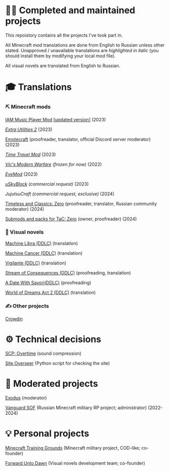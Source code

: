 # 👨‍💻 Completed and maintained projects
This repoistory contains all the projects I've took part in.

All Minecraft mod translations are done from English to Russian unless other stated. Unapproved / unavailable translations are _highlighted in italic_ (you should install them by modifying your local mod file).

All visual novels are translated from English to Russian.

# 🎓 Translations

### ⛏️ Minecraft mods
[IAM Music Player Mod](https://github.com/TeamFelnull/IamMusicPlayer/pull/16) [[updated version]](https://github.com/TeamFelnull/IamMusicPlayer/pull/22) (2023)

_[Extra Utilities 2](https://github.com/rwtema/ExtraUtilities_Localization/pull/47)_ (2023)

[Emotecraft](https://crowdin.com/project/emotecraft/ru) (proofreader, translator, official Discord server moderator) (2023)

_[Time Travel Mod](https://crowdin.com/project/time-travel-mod/ru)_ (2023)

_[Vic's Modern Warfare](https://crowdin.com/project/vics-modern-warfare/ru)  (frozen for now)_ (2022)

_[EyeMod](https://github.com/Podloot/EyeMod165/pull/1)_ (2023)

_[uSkyBlock](https://github.com/rlf/uSkyBlock/pull/1300) (commercial request)_ (2023)

_JujutsuCraft (commercial request, exclusive)_ (2024)

[Timeless and Classics: Zero](https://crowdin.com/project/tacz) (proofreader, translator, Russian community moderator) (2024)

[Submods and packs for TaC: Zero](https://crowdin.com/project/tacz-submods) (owner, proofreader) (2024)

### 📕 Visual novels
[Machine Libra (DDLC)](https://sites.google.com/view/theonetranslator/str-pr/machine-libra) (translation)

[Machine Cancer (DDLC)](https://sites.google.com/view/theonetranslator/str-pr/machine-cancer) (translation)

[Vigilante (DDLC)](https://sites.google.com/view/theonetranslator/str-pr/doki-doki-vigilante-chapters-123) (translation)

[Stream of Consequences (DDLC)](https://sites.google.com/view/theonetranslator/str-pr/stream-of-consciousness) (proofreading, translation)

[A Date With Sayori(DDLC)](https://sites.google.com/view/theonetranslator/str-pr/a-date-with-sayori-2-0) (proofreading)

[World of Dreams Act 2 (DDLC)](https://sites.google.com/view/theonetranslator/str-pr/world-of-dreams-act-2) (translation)

### ✍️ Other projects
[Crowdin](https://crowdin.com/project/crowdin/ru)

# ⚙️ Technical decisions
[SCP: Overtime](https://www.curseforge.com/minecraft/mc-mods/scp-overtime) (sound compression)

[Site Overseer](https://github.com/SfortzaPhantom/SiteOverseer) (Python script for checking the site)

# 🤝 Moderated projects
[Exodus](https://discord.gg/duqJJhY98s) (moderator)

[Vanguard SOF](https://discord.gg/sAKTxUVywY) (Russian Minecraft military RP project; administrator) (2022-2024)

# 💡 Personal projects
[Minecraft Training Grounds](https://mtraining.carrd.co) (Minecraft military project, COD-like; co-founder)

[Forward Unto Dawn](https://forwarduntodawn.ru) (Visual novels development team; co-founder)
